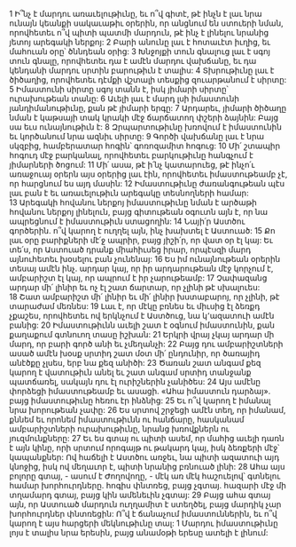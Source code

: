 1 Ի՞նչ է մարդու առաւելութիւնը, եւ ո՞վ գիտէ, թէ ինչն է լաւ նրա ունայն կեանքի սակաւաթիւ օրերին, որ անցնում են ստուերի նման, որովհետեւ ո՞վ պիտի պատմի մարդուն, թէ ինչ է լինելու նրանից յետոյ արեգակի ներքոյ: 2 Բարի անունը լաւ է հոտաւէտ իւղից, եւ մահուան օրը՝ ծննդեան օրից:
3 Խնջոյքի տուն գնալուց լաւ է սգոյ տուն գնալը, որովհետեւ դա է ամէն մարդու վախճանը, եւ դա կենդանի մարդու սրտին բարութիւն է տալիս: 4 Տխրութիւնը լաւ է ծիծաղից, որովհետեւ դէմքի վշտալի տեսքից զուարթանում է սիրտը: 5 Իմաստունի սիրտը սգոյ տանն է, իսկ յիմարի սիրտը՝ ուրախութեան տանը: 6 Աւելի լաւ է մարդ լսի իմաստունի յանդիմանութիւնը, քան թէ յիմարի երգը: 7 Արդարեւ, յիմարի ծիծաղը նման է կաթսայի տակ կրակի մէջ ճարճատող փշերի ձայնին: Բայց սա եւս ունայնութիւն է: 8 Զրպարտութիւնը խռովում է իմաստունին եւ կործանում նրա ազնիւ սիրտը: 9 Գործի վախճանը լաւ է նրա սկզբից, համբերատար հոգին՝ գոռոզամիտ հոգուց: 10 Մի՛ շտապիր հոգուդ մէջ բարկանալ, որովհետեւ բարկութիւնը հանգչում է յիմարների ծոցում:
11 Մի՛ ասա, թէ ի՛նչ կատարուեց, թէ ինչո՛ւ առաջուայ օրերն այս օրերից լաւ էին, որովհետեւ իմաստութեամբ չէ, որ հարցնում ես այդ մասին: 12 Իմաստութիւնը ժառանգութեան պէս լաւ բան է եւ առաւելութիւն արեգակը տեսնողների համար: 13 Արեգակի հովանու ներքոյ իմաստութիւնը նման է արծաթի հովանու ներքոյ լինելուն, բայց գիտութեան օգուտն այն է, որ նա ապրեցնում է իմաստութիւն ստացողին: 14 Նայի՛ր Աստծու գործերին. ո՞վ կարող է ուղղել այն, ինչ խախտել է Աստուած: 15 Քո լաւ օրը բարիքների մէ՛ջ ապրիր, բայց յիշի՛ր, որ վատ օր էլ կայ: Եւ տե՛ս, որ Աստուած դրանք միահիւսեց իրար, որպէսզի մարդ այնուհետեւ խօսելու բան չունենայ: 16 Ես իմ ունայնութեան օրերին տեսայ ամէն ինչ. արդար կայ, որ իր արդարութեան մէջ կորչում է, ամբարիշտ էլ կայ, որ ապրում է իր չարութեամբ: 17 Չափազանց արդար մի՛ լինիր եւ ոչ էլ շատ ճարտար, որ չլինի թէ սխալուես: 18 Շատ ամբարիշտ մի՛ լինիր եւ մի՛ լինիր խստաբարոյ, որ չլինի, թէ տարաժամ մեռնես: 19 Լաւ է, որ մէկը բռնես եւ միւսից էլ ձեռքդ չքաշես, որովհետեւ ով երկնչում է Աստծուց, նա կ՚ազատուի ամէն բանից: 20 Իմաստութիւնն աւելի շատ է օգնում իմաստունին, քան քաղաքում գտնուող տասը իշխան: 21 Երկրի վրայ չկայ արդար մի մարդ, որ բարի գործ անի եւ չմեղանչի: 22 Բայց դու ամբարիշտների ասած ամէն խօսք սրտիդ շատ մօտ մի՛ ընդունիր, որ ծառայիդ անէծքը չլսես, երբ նա քեզ անիծի: 23 Ծառան շատ անգամ քեզ կարող է վատութիւն անել եւ շատ անգամ սրտիդ տանջանք պատճառել, սակայն դու էլ ուրիշներին չանիծես:
24 Այս ամէնը փորձեցի իմաստութեամբ եւ ասացի. «Ահա իմաստուն դարձայ». բայց իմաստութիւնը հեռու էր ինձնից: 25 Եւ ո՞վ կարող է իմանալ նրա խորութեան չափը: 26 Ես սրտով շրջեցի ամէն տեղ, որ իմանամ, քննեմ եւ որոնեմ իմաստութիւնն ու հանճարը, հասկանամ ամբարիշտների ուրախութիւնը, նրանց խռովքներն ու յուզմունքները: 27 Եւ ես գտայ ու պիտի ասեմ, որ մահից աւելի դառն է այն կինը, որի սրտում որոգայթ ու թակարդ կայ, իսկ ձեռքերի մէջ՝ կապանքներ: Ով հաճելի է Աստծու առջեւ, նա պիտի ազատուի այդ կնոջից, իսկ ով մեղաւոր է, պիտի նրանից բռնուած լինի: 28 Ահա այս բոլորը գտայ, - ասում է Ժողովողը, - մէկ առ մէկ հաշուելով՝ գտնելու համար խորհուրդները. հոգիս փնտռեց, բայց չգտայ. հազարի մէջ մի տղամարդ գտայ, բայց կին ամենեւին չգտայ:
29 Բայց ահա գտայ այն, որ Աստուած մարդուն ուղղամիտ է ստեղծել, բայց մարդիկ չար խորհուրդներ փնտռեցին: Ո՞վ է ճանաչում իմաստուններին, եւ ո՞վ կարող է այս հարցերի մեկնութիւնը տալ:
1 Մարդու իմաստութիւնը լոյս է տալիս նրա երեսին, բայց անամօթի երեսը ատելի է լինում:
